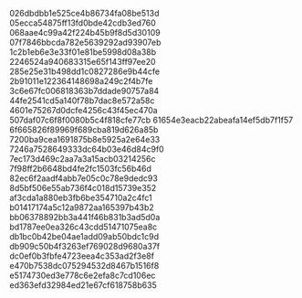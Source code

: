 026dbdbb1e525ce4b86734fa08be513d
05ecca54875ff13fd0bde42cdb3ed760
068aae4c99a42f224b45b9f8d5d30109
07f7846bbcda782e5639292ad93907eb
1c2b1eb6e3e33f01e81be5998d08a38b
2246524a940683315e65f143ff97ee20
285e25e31b498dd1c0827286e9b44cfe
2b91011e122364148698a249c2f4b7fe
3c6e67fc006818363b7ddade90757a84
44fe2541cd5a140f78b7dac8e572a58c
4601e75267d0dcfe4256c43f45ec470a
507daf07c6f8f0080b5c4f818cfe77cb
61654e3eacb22abeafa14ef5db7f1f57
6f665826f89969f689cba819d626a85b
7200ba9cea1691875b8e5925a2e64e33
7246a7528649333dc64b03e46d84c9f0
7ec173d469c2aa7a3a15acb03214256c
7f98ff2b6648bd4fe2fc1503fc56b46d
82ec6f2aadf4abb7e05c0c78e9dedc93
8d5bf506e55ab736f4c018d15739e352
af3cda1a880eb3fb6be354710a2c4fc1
b01417174a5c12a9872aa165397b43b2
bb06378892bb3a441f46b831b3ad5d0a
bd1787ee0ea326c43cdd51471075ea8c
db1bc0b42be04ae1add09ab50bdc1c9d
db909c50b4f3263ef769028d9680a37f
dc0ef0b3fbfe4723eea4c353ad2f3e8f
e470b7538dc075294532d8467b1516f8
e5174730ed3e778c6e2efa8c7cd106ec
ed363efd32984ed21e67cf618758b635
